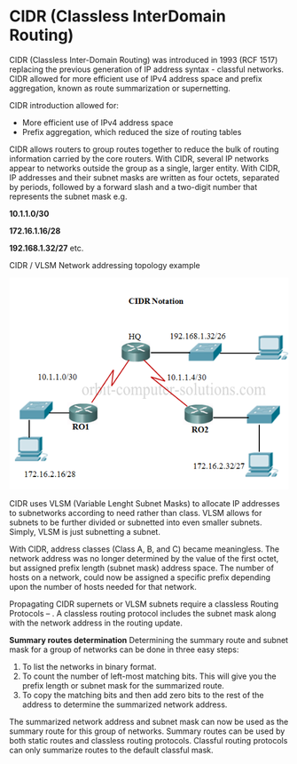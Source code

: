 # CIDR (Classless InterDomain Routing)

CIDR (Classless Inter-Domain Routing) was introduced in 1993 (RCF 1517) replacing the previous generation of IP address syntax - classful networks. CIDR allowed for more efficient use of IPv4 address space and prefix aggregation, known as route summarization or supernetting.

CIDR introduction allowed for:

* More efficient use of IPv4 address space
* Prefix aggregation, which reduced the size of routing tables

CIDR allows routers to group routes together to reduce the bulk of routing information carried by the core routers. With CIDR, several IP networks appear to networks outside the group as a single, larger entity. With CIDR, IP addresses and their subnet masks are written as four octets, separated by periods, followed by a forward slash and a two-digit number that represents the subnet mask e.g.

**10.1.1.0/30**

**172.16.1.16/28**

**192.168.1.32/27** etc.

CIDR / VLSM Network addressing topology example

![](cidr.png)

CIDR uses VLSM (Variable Lenght Subnet Masks) to allocate IP addresses to subnetworks according to need rather than class. VLSM allows for subnets to be further divided or subnetted into even smaller subnets. Simply, VLSM is just subnetting a subnet.

With CIDR, address classes (Class A,  B, and C) became meaningless. The network address was no longer determined by the value of the first octet, but assigned prefix length (subnet mask) address space. The number of hosts on a network, could now be assigned a specific prefix depending upon the number of hosts needed for that network.

Propagating CIDR supernets or VLSM subnets require a classless Routing Protocols – . A classless routing protocol includes the subnet mask along with the network address in the routing update.


**Summary routes determination**
Determining the summary route and subnet mask for a group of networks can be done in three easy steps:

1. To list the networks in binary format.
2. To count the number of left-most matching bits. This will give you the prefix length or subnet mask for the      summarized route.
3. To copy the matching bits and then add zero bits to the rest of the address to determine the          summarized network address.
 
The summarized network address and subnet mask can now be used as the summary route for this group of networks. Summary routes can be used by both static routes and classless routing protocols. Classful routing protocols can only summarize routes to the default classful mask.
